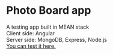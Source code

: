 # Photo Board app

A testing app built in MEAN stack </br>
Client side: Angular </br>
Server side: MongoDB, Express, Node.js </br>
[You can test it here.](http://photoboard-test.eu-4.evennode.com/)
